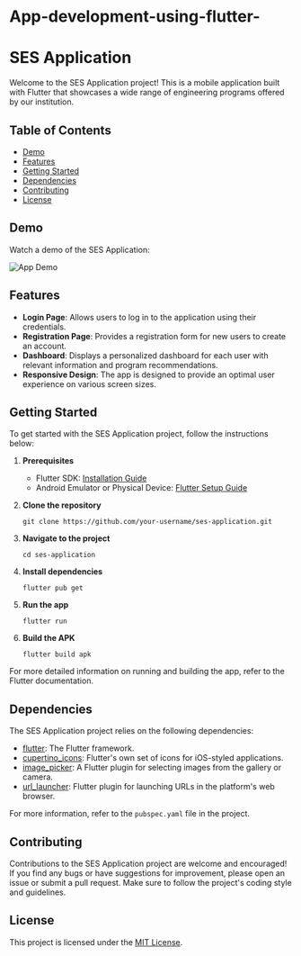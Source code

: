 # App-development-using-flutter-

# SES Application

Welcome to the SES Application project! This is a mobile application built with Flutter that showcases a wide range of engineering programs offered by our institution.

## Table of Contents
- [Demo ](#demo)
- [Features](#features)
- [Getting Started](#getting-started)
- [Dependencies](#dependencies)
- [Contributing](#contributing)
- [License](#license)

## Demo 
Watch a demo of the SES Application:

![App Demo](demo/demo_app.gif)


## Features
- **Login Page**: Allows users to log in to the application using their credentials.
- **Registration Page**: Provides a registration form for new users to create an account.
- **Dashboard**: Displays a personalized dashboard for each user with relevant information and program recommendations.
- **Responsive Design**: The app is designed to provide an optimal user experience on various screen sizes.


## Getting Started
To get started with the SES Application project, follow the instructions below:

1. **Prerequisites**
   - Flutter SDK: [Installation Guide](https://flutter.dev/docs/get-started/install)
   - Android Emulator or Physical Device: [Flutter Setup Guide](https://flutter.dev/docs/get-started/install)

2. **Clone the repository**
   ```
   git clone https://github.com/your-username/ses-application.git
   ```

3. **Navigate to the project**
   ```
   cd ses-application
   ```

4. **Install dependencies**
   ```
   flutter pub get
   ```

5. **Run the app**
   ```
   flutter run
   ```

6. **Build the APK**
   ```
   flutter build apk
   ```

For more detailed information on running and building the app, refer to the Flutter documentation.

## Dependencies
The SES Application project relies on the following dependencies:

- [flutter](https://pub.dev/packages/flutter): The Flutter framework.
- [cupertino_icons](https://pub.dev/packages/cupertino_icons): Flutter's own set of icons for iOS-styled applications.
- [image_picker](https://pub.dev/packages/image_picker): A Flutter plugin for selecting images from the gallery or camera.
- [url_launcher](https://pub.dev/packages/url_launcher): Flutter plugin for launching URLs in the platform's web browser.

For more information, refer to the `pubspec.yaml` file in the project.

## Contributing
Contributions to the SES Application project are welcome and encouraged! If you find any bugs or have suggestions for improvement, please open an issue or submit a pull request. Make sure to follow the project's coding style and guidelines.

## License
This project is licensed under the [MIT License](LICENSE).

